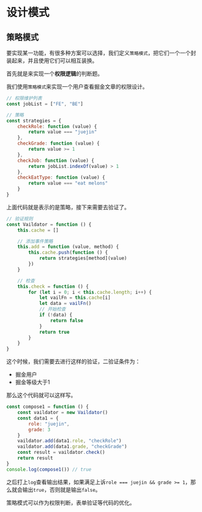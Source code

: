 # 设计模式

## 策略模式

要实现某一功能，有很多种方案可以选择，我们定义`策略模式`，把它们一个一个封装起来，并且使用它们可以相互装换。

首先就是来实现一个**权限逻辑**的判断题。

我们使用`策略模式`来实现一个用户查看掘金文章的权限设计。

```js
// 权限维护列表
const jobList = ["FE", "BE"]

// 策略
const strategies = {
    checkRole: function (value) {
        return value === "juejin"
    },
    checkGrade: function (value) {
        return value >= 1
    },
    checkJob: function (value) {
        return jobList.indexOf(value) > 1
    },
    checkEatType: function (value) {
        return value === "eat melons"
    }
}
```

上面代码就是表示的是策略，接下来需要去验证了。

```js
// 验证规则
const Vaildator = function () {
    this.cache = []

    // 添加事件策略
    this.add = function (value, method) {
        this.cache.push(function () {
            return strategies[method](value)
        })
    }

    // 检查
    this.check = function () {
        for (let i = 0; i < this.cache.length; i++) {
            let vailFn = this.cache[i]
            let data = vailFn()
            // 开始检查
            if (!data) {
                return false
            }
            return true
        }
    }
}
```

这个时候，我们需要去进行这样的验证，二验证条件为：

- 掘金用户
- 掘金等级大于1

那么这个代码就可以这样写。

```js
const compose1 = function () {
    const vaildator = new Vaildator()
    const data1 = {
        role: "juejin",
        grade: 3
    }
    vaildator.add(data1.role, "checkRole")
    vaildator.add(data1.grade, "checkGrade")
    const result = vaildator.check()
    return result
}
console.log(compose1()) // true
```

之后打上`log`查看输出结果，如果满足上诉`role === juejin && grade >= 1`，那么就会输出`true`，否则就是输出`false`。

策略模式可以作为权限判断，表单验证等代码的优化。

